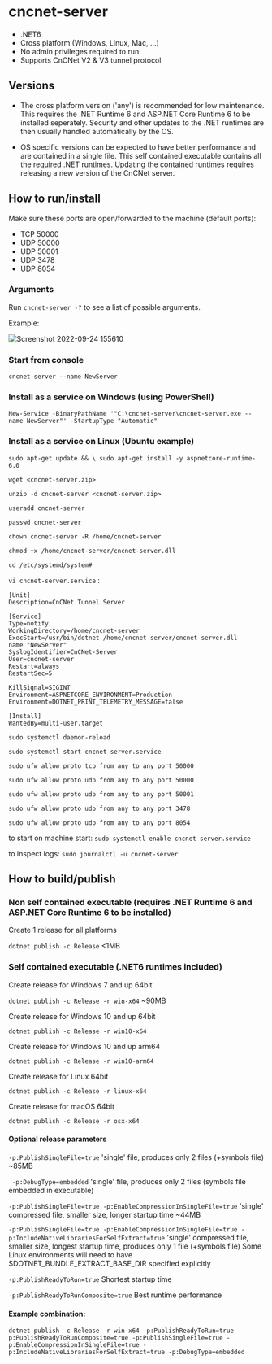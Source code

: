 # cncnet-server

* .NET6
* Cross platform (Windows, Linux, Mac, ...)
* No admin privileges required to run
* Supports CnCNet V2 & V3 tunnel protocol

## Versions

* The cross platform version ('any') is recommended for low maintenance.
This requires the .NET Runtime 6 and ASP.NET Core Runtime 6 to be installed seperately. Security and other updates to the .NET runtimes are then usually handled automatically by the OS.

* OS specific versions can be expected to have better performance and are contained in a single file. This self contained executable contains all the required .NET runtimes.
Updating the contained runtimes requires releasing a new version of the CnCNet server.

## How to run/install

Make sure these ports are open/forwarded to the machine (default ports):

* TCP 50000
* UDP 50000
* UDP 50001
* UDP 3478
* UDP 8054

### Arguments

Run `cncnet-server -?` to see a list of possible arguments.

Example:

![Screenshot 2022-09-24 155610](https://user-images.githubusercontent.com/25006126/192101835-c2e392f7-2e37-4373-a415-918c10ee772f.png)

### Start from console

`cncnet-server --name NewServer`

### Install as a service on Windows (using PowerShell)

`New-Service -BinaryPathName '"C:\cncnet-server\cncnet-server.exe --name NewServer"' -StartupType "Automatic"`

### Install as a service on Linux (Ubuntu example)

`sudo apt-get update && \
  sudo apt-get install -y aspnetcore-runtime-6.0`

`wget <cncnet-server.zip>`

`unzip -d cncnet-server <cncnet-server.zip>`

`useradd cncnet-server`

`passwd cncnet-server`

`chown cncnet-server -R /home/cncnet-server`

`chmod +x /home/cncnet-server/cncnet-server.dll`

`cd /etc/systemd/system#`

`vi cncnet-server.service` :

```
[Unit]
Description=CnCNet Tunnel Server

[Service]
Type=notify
WorkingDirectory=/home/cncnet-server
ExecStart=/usr/bin/dotnet /home/cncnet-server/cncnet-server.dll -- name "NewServer"
SyslogIdentifier=CnCNet-Server
User=cncnet-server
Restart=always
RestartSec=5

KillSignal=SIGINT
Environment=ASPNETCORE_ENVIRONMENT=Production
Environment=DOTNET_PRINT_TELEMETRY_MESSAGE=false

[Install]
WantedBy=multi-user.target
```

`sudo systemctl daemon-reload`

`sudo systemctl start cncnet-server.service`

`sudo ufw allow proto tcp from any to any port 50000`

`sudo ufw allow proto udp from any to any port 50000`

`sudo ufw allow proto udp from any to any port 50001`

`sudo ufw allow proto udp from any to any port 3478`

`sudo ufw allow proto udp from any to any port 8054`

to start on machine start:
`sudo systemctl enable cncnet-server.service`

to inspect logs:
`sudo journalctl -u cncnet-server`

## How to build/publish

### Non self contained executable (requires .NET Runtime 6 and ASP.NET Core Runtime 6 to be installed)

Create 1 release for all platforms

`dotnet publish -c Release`
<1MB

### Self contained executable (.NET6 runtimes included)

Create release for Windows 7 and up 64bit

`dotnet publish -c Release -r win-x64`
~90MB

Create release for Windows 10 and up 64bit

`dotnet publish -c Release -r win10-x64`

Create release for Windows 10 and up arm64

`dotnet publish -c Release -r win10-arm64`

Create release for Linux 64bit

`dotnet publish -c Release -r linux-x64`

Create release for macOS 64bit

`dotnet publish -c Release -r osx-x64`

#### Optional release parameters

`-p:PublishSingleFile=true`
'single' file, produces only 2 files (+symbols file)
~85MB

` -p:DebugType=embedded`
'single' file, produces only 2 files (symbols file embedded in executable)

`-p:PublishSingleFile=true -p:EnableCompressionInSingleFile=true`
'single' compressed file, smaller size, longer startup time
~44MB

`-p:PublishSingleFile=true -p:EnableCompressionInSingleFile=true -p:IncludeNativeLibrariesForSelfExtract=true`
'single' compressed file, smaller size, longest startup time, produces only 1 file (+symbols file)
Some Linux environments will need to have $DOTNET_BUNDLE_EXTRACT_BASE_DIR specified explicitly

`-p:PublishReadyToRun=true`
Shortest startup time

`-p:PublishReadyToRunComposite=true`
Best runtime performance

#### Example combination:

`dotnet publish -c Release -r win-x64 -p:PublishReadyToRun=true -p:PublishReadyToRunComposite=true -p:PublishSingleFile=true -p:EnableCompressionInSingleFile=true -p:IncludeNativeLibrariesForSelfExtract=true -p:DebugType=embedded`
